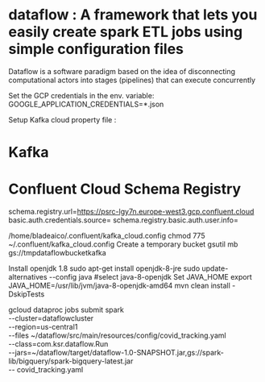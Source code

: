 # dataflow : A  framework that lets you easily create spark ETL jobs  using simple configuration files

Dataflow is a software paradigm based on the idea of disconnecting computational actors into stages (pipelines) that can execute concurrently

Set the GCP credentials in the env. variable:
GOOGLE_APPLICATION_CREDENTIALS=*.json
 
Setup Kafka cloud property file :
# Kafka

# Confluent Cloud Schema Registry
schema.registry.url=https://psrc-lgy7n.europe-west3.gcp.confluent.cloud
basic.auth.credentials.source=
schema.registry.basic.auth.user.info=

/home/bladeaico/.confluent/kafka_cloud.config
chmod 775 ~/.confluent/kafka_cloud.config
Create a temporary bucket 
gsutil mb gs://tmpdataflowbucketkafka


Install openjdk 1.8
sudo apt-get install openjdk-8-jre
sudo update-alternatives --config java
#select java-8-openjdk
Set JAVA_HOME
export JAVA_HOME=/usr/lib/jvm/java-8-openjdk-amd64
mvn clean install -DskipTests

gcloud dataproc jobs submit spark \
--cluster=dataflowcluster  \
--region=us-central1 \
--files ~/dataflow/src/main/resources/config/covid_tracking.yaml \
--class=com.ksr.dataflow.Run \
--jars=~/dataflow/target/dataflow-1.0-SNAPSHOT.jar,gs://spark-lib/bigquery/spark-bigquery-latest.jar \
-- covid_tracking.yaml